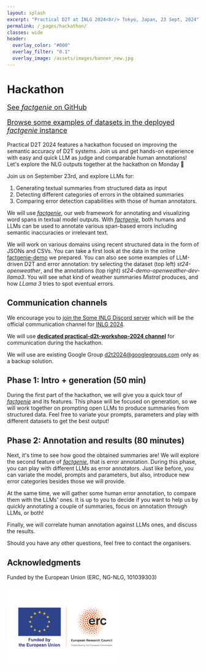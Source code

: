 ```yaml
---
layout: splash
excerpt: "Practical D2T at INLG 2024<br/> Tokyo, Japan, 23 Sept, 2024"
permalink: /_pages/hackathon/
classes: wide
header:
  overlay_color: "#000"
  overlay_filter: "0.1"
  overlay_image: /assets/images/banner_new.jpg
---
```


# Hackathon

 <div class="forms-container">

 <div class="forms">
    <a href="https://github.com/ufal/factgenie/">
    <p style="font-size: large">See <i>factgenie</i> on GitHub</p>
    </a>
</div>
 <div class="forms">
    <a href="https://quest.ms.mff.cuni.cz/namuddis/factgenie/browse?dataset=st24-openweather&split=dev&example_idx=0">
    <p style="font-size: large">Browse some examples of datasets in the deployed <i>factgenie</i> instance</p>
    </a>
</div>
</div>

Practical D2T 2024 features a hackathon focused on improving the semantic accuracy of D2T systems.
Join us and get hands-on experience with easy and quick LLM as judge and comparable human annotations!
Let's explore the NLG outputs together at the hackathon on Monday 💪

Join us on September 23rd, and explore LLMs for:

1. Generating textual summaries from structured data as input
2. Detecting different categories of errors in the obtained summaries 
3. Comparing error detection capabilities with those of human annotators.

We will use <a href="https://github.com/ufal/factgenie/"><i>factgenie</i></a>, our web framework for annotating and visualizing word spans in textual model outputs.
With <a href="https://github.com/ufal/factgenie/"><i>factgenie</i></a>, both humans and LLMs can be used to annotate various span-based errors including semantic inaccuracies or irrelevant text.

We will work on various domains using recent structured data in the form of JSONs and CSVs.
You can take a first look at the data in the online [factgenie-demo](https://quest.ms.mff.cuni.cz/namuddis/factgenie/browse?dataset=st24-openweather&split=dev&example_idx=0) we prepared.
You can also see some examples of LLM-driven D2T and error annotation: try selecting the dataset (top left) _st24-openweather_, and the annotations (top right) _st24-demo-openweather-dev-llama3_.
You will see what kind of weather summaries _Mistral_ produces, and how _LLama 3_ tries to spot eventual errors.

## Communication channels

We encourage you to [join the Some INLG Discord server](https://discord.gg/QzdUDQMXzW) which will be the official communication channel for [INLG 2024](https://inlg2024.github.io/).

We will use **[dedicated practical-d2t-workshop-2024 channel](https://discord.com/channels/788758570183032894/1285176845121359944)** for communication during the hackathon.

We will use are existing Google Group [d2t2024@googlegroups.com](https://groups.google.com/g/d2t2024) only as a backup solution.

## Phase 1: Intro + generation (50 min)

During the first part of the hackathon, we will give you a quick tour of <a href="https://github.com/ufal/factgenie/"><i>factgenie</i></a> and its features.
This phase will be focused on generation, so we will work together on prompting open LLMs to produce summaries from structured data.
Feel free to variate your prompts, parameters and play with different datasets to get the best output!

## Phase 2: Annotation and results (80 minutes)

Next, it's time to see how good the obtained summaries are!
We will explore the second feature of <a href="https://github.com/ufal/factgenie/"><i>factgenie</i></a>, that is error annotation.
During this phase, you can play with different LLMs as error annotators.
Just like before, you can variate the model, prompts and parameters, but also, introduce new error categories besides those we will provide.

At the same time, we will gather some human error annotation, to compare them with the LLMs' ones.
It is up to you to decide if you want to help us by quickly annotating a couple of summaries, focus on annotation through LLMs, or both!

Finally, we will correlate human annotation against LLMs ones, and discuss the results.

Should you have any other questions, feel free to contact the organisers.

## Acknowledgments
<p>Funded by the European Union (ERC, NG-NLG, 101039303)</p>
<img src="/assets/images/erc.png" style="max-width: 300px;" alt="ERC">
